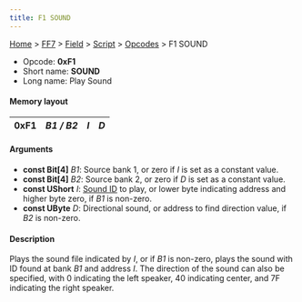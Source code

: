 ```yaml
---
title: F1 SOUND
---
```


[Home](Main%20Page.md) > [FF7](FF7.md) > [Field](FF7/Field.md) > [Script](FF7/Field/Script.md) > [Opcodes](FF7/Field/Script/Opcodes.md) > F1 SOUND

-   Opcode: **0xF1**
-   Short name: **SOUND**
-   Long name: Play Sound

#### Memory layout

| 0xF1 | *B1 / B2* | *I* | *D* |
|------|-----------|-----|-----|

#### Arguments

-   **const Bit\[4\]** *B1*: Source bank 1, or zero if *I* is set as a
    constant value.
-   **const Bit\[4\]** *B2*: Source bank 2, or zero if *D* is set as a
    constant value.
-   **const UShort** *I*: [Sound ID][] to play, or lower byte indicating
    address and higher byte zero, if *B1* is non-zero.
-   **const UByte** *D*: Directional sound, or address to find direction
    value, if *B2* is non-zero.

#### Description

Plays the sound file indicated by *I*, or if *B1* is non-zero, plays the
sound with ID found at bank *B1* and address *I*. The direction of the
sound can also be specified, with 0 indicating the left speaker, 40
indicating center, and 7F indicating the right speaker.

  [Sound ID]: ../../../Sound%20ID%20Table.md "wikilink"
